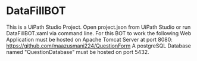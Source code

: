 # DataFillBOT
This is a UiPath Studio Project. Open project.json from UiPath Studio or run DataFillBOT.xaml via command line.
For this BOT to work the following Web Application must be hosted on Apache Tomcat Server at port 8080: https://github.com/maazusmani224/QuestionForm
A postgreSQL Database named "QuestionDatabase" must be hosted on port 5432.
